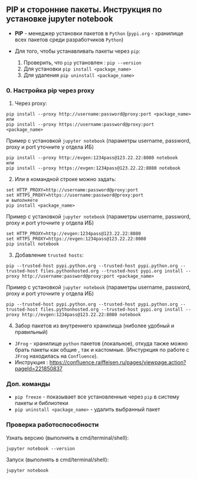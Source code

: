 ## PIP и сторонние пакеты. Инструкция по установке jupyter notebook

* **PIP** - менеджер установки пакетов в `Python` (`pypi.org` - хранилище всех пакетов среди разработчиков `Python`)

* Для того, чтобы устанавливать пакеты через `pip`:
    1. Проверить, что `pip` установлен : `pip --version`
    2. Для установки `pip install <package_name>`
    3. Для удаления `pip uninstall <package_name>`

### 0. Настройка pip через proxy

1) Через proxy:

```
pip install --proxy http://username:password@proxy:port <package_name>
или
pip install --proxy https://username:password@proxy:port <package_name>
```

Пример с установкой `jupyter notebook` (параметры username, password, proxy и port уточните у отдела ИБ)
```
pip install --proxy http://evgen:1234pass@123.22.22:8080 notebook
или
pip install --proxy https://evgen:1234pass@123.22.22:8080 notebook
```

2) Или в командной строке можно задать:
```
set HTTP_PROXY=http://username:password@proxy:port
set HTTPS_PROXY=https://username:password@proxy:port
и выполняете
pip install <package_name>
```

Пример с установкой `jupyter notebook` (параметры username, password, proxy и port уточните у отдела ИБ)
```
set HTTP_PROXY=http://evgen:1234pass@123.22.22:8080
set HTTPS_PROXY=https://evgen:1234pass@123.22.22:8080
pip install notebook
```

3) Добавление `trusted hosts`:
```
pip --trusted-host pypi.python.org --trusted-host pypi.python.org --trusted-host files.pythonhosted.org --trusted-host pypi.org install --proxy http://username:password@proxy:port <package_name>
```
Пример с установкой `jupyter notebook` (параметры username, password, proxy и port уточните у отдела ИБ)

```
pip --trusted-host pypi.python.org --trusted-host pypi.python.org --trusted-host files.pythonhosted.org --trusted-host pypi.org install --proxy http://evgen:1234pass@123.22.22:8080 notebook
```



4) Забор пакетов из внутреннего хранилища (ниболее удобный и правильный)
* `JFrog` - хранилище `python` пакетов (локальное), откуда также можно брать пакеты как общие , так и кастомные. (Инстуркция по работе с `JFrog` находилась на `Confluence`).
* Инструкция : https://confluence.raiffeisen.ru/pages/viewpage.action?pageId=221850837

###  Доп. команды
* `pip freeze` - показывает все установленные через `pip` в систему пакеты и библиотеки
* `pip uninstall <package_name>` - удалить выбранный пакет

### Проверка работоспособности
Узнать версию (выполнять в cmd/terminal/shell):
```
jupyter notebook --version
```

Запуск (выполнять в cmd/terminal/shell):
```
jupyter notebook
```